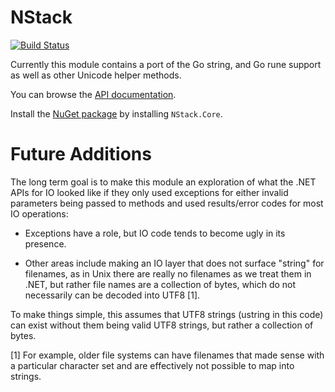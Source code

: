# NStack

[![Build Status](https://travis-ci.org/migueldeicaza/NStack.svg?branch=master)](https://travis-ci.org/migueldeicaza/NStack)

Currently this module contains a port of the Go string, and Go rune
support as well as other Unicode helper methods.

You can browse the [API documentation](https://migueldeicaza.github.io/NStack/api/NStack.html).

Install the [NuGet package](https://www.nuget.org/packages/NStack.Core) by installing
`NStack.Core`.

# Future Additions

The long term goal is to make this module an exploration of what the .NET APIs for IO looked like if they only
used exceptions for either invalid parameters being passed to
methods and used results/error codes for most IO operations:

* Exceptions have a role, but IO code tends to become ugly in its presence.

* Other areas include making an IO layer that does not surface "string" for
filenames, as in Unix there are really no filenames as we treat them in
.NET, but rather file names are a collection of bytes, which do not necessarily
can be decoded into UTF8 [1].  

To make things simple, this assumes that UTF8 strings (ustring in this code)
can exist without them being valid UTF8 strings, but rather a collection of bytes.

[1] For example, older file systems can have filenames that made sense with
a particular character set and are effectively not possible to map into strings.
